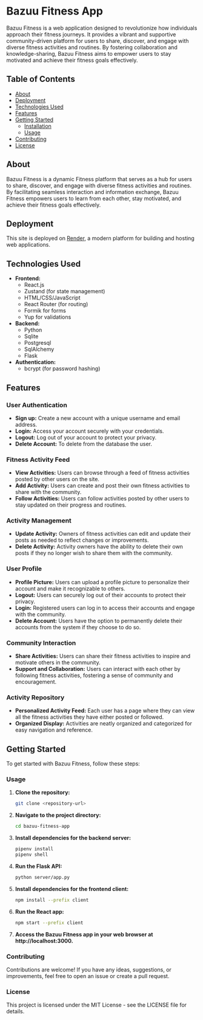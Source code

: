 # Bazuu Fitness App

Bazuu Fitness is a web application designed to revolutionize how individuals approach their fitness journeys. It provides a vibrant and supportive community-driven platform for users to share, discover, and engage with diverse fitness activities and routines. By fostering collaboration and knowledge-sharing, Bazuu Fitness aims to empower users to stay motivated and achieve their fitness goals effectively.

## Table of Contents

- [About](#about)
- [Deployment](#deployment)
- [Technologies Used](#technologies-used)
- [Features](#features)
- [Getting Started](#getting-started)
  - [Installation](#installation)
  - [Usage](#usage)
- [Contributing](#contributing)
- [License](#license)

## About

Bazuu Fitness is a dynamic Fitness platform that serves as a hub for users to share, discover, and engage with diverse fitness activities and routines. By facilitating seamless interaction and information exchange, Bazuu Fitness empowers users to learn from each other, stay motivated, and achieve their fitness goals effectively.

## Deployment

This site is deployed on [Render](https://bazuu-fitness.onrender.com), a modern platform for building and hosting web applications.

## Technologies Used

- **Frontend:**
  - React.js
  - Zustand (for state management)
  - HTML/CSS/JavaScript
  - React Router (for routing)
  - Formik for forms
  - Yup for validations
- **Backend:**
  - Python
  - Sqlite
  - Postgresql
  - SqlAlchemy
  - Flask
- **Authentication:**
  - bcrypt (for password hashing)

## Features

### User Authentication

- **Sign up:** Create a new account with a unique username and email address.
- **Login:** Access your account securely with your credentials.
- **Logout:** Log out of your account to protect your privacy.
- **Delete Account:** To delete from the database the user.

### Fitness Activity Feed

- **View Activities:** Users can browse through a feed of fitness activities posted by other users on the site.
- **Add Activity:** Users can create and post their own fitness activities to share with the community.
- **Follow Activities:** Users can follow activities posted by other users to stay updated on their progress and routines.

### Activity Management

- **Update Activity:** Owners of fitness activities can edit and update their posts as needed to reflect changes or improvements.
- **Delete Activity:** Activity owners have the ability to delete their own posts if they no longer wish to share them with the community.

### User Profile

- **Profile Picture:** Users can upload a profile picture to personalize their account and make it recognizable to others.
- **Logout:** Users can securely log out of their accounts to protect their privacy.
- **Login:** Registered users can log in to access their accounts and engage with the community.
- **Delete Account:** Users have the option to permanently delete their accounts from the system if they choose to do so.

### Community Interaction

- **Share Activities:** Users can share their fitness activities to inspire and motivate others in the community.
- **Support and Collaboration:** Users can interact with each other by following fitness activities, fostering a sense of community and encouragement.

### Activity Repository

- **Personalized Activity Feed:** Each user has a page where they can view all the fitness activities they have either posted or followed.
- **Organized Display:** Activities are neatly organized and categorized for easy navigation and reference.

## Getting Started

To get started with Bazuu Fitness, follow these steps:


### Usage

1. **Clone the repository:**

    ```bash
    git clone <repository-url>
    ```

2. **Navigate to the project directory:**

    ```bash
    cd bazuu-fitness-app
    ```

3. **Install dependencies for the backend server:**

    ```bash
    pipenv install
    pipenv shell
    ```

4. **Run the Flask API:**

    ```bash
    python server/app.py
    ```

5. **Install dependencies for the frontend client:**

    ```bash
    npm install --prefix client
    ```

6. **Run the React app:**

    ```bash
    npm start --prefix client
    ```

7. **Access the Bazuu Fitness app in your web browser at http://localhost:3000.**

### Contributing

Contributions are welcome! If you have any ideas, suggestions, or improvements, feel free to open an issue or create a pull request.

### License

This project is licensed under the MIT License - see the LICENSE file for details.

